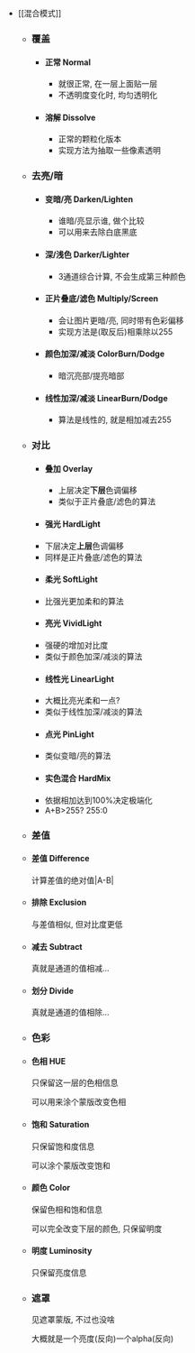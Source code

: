 - [[混合模式]]
	- ### 覆盖
		- #### 正常 Normal
			- 就很正常, 在一层上面贴一层
			- 不透明度变化时, 均匀透明化
		- #### 溶解 Dissolve
			- 正常的颗粒化版本
			- 实现方法为抽取一些像素透明
	- ### 去亮/暗
		- #### 变暗/亮 Darken/Lighten
			- 谁暗/亮显示谁, 做个比较
			- 可以用来去除白底黑底
		- #### 深/浅色 Darker/Lighter
			- 3通道综合计算, 不会生成第三种颜色
		- #### 正片叠底/滤色 Multiply/Screen
			- 会让图片更暗/亮, 同时带有色彩偏移
			- 实现方法是(取反后)相乘除以255
		- #### 颜色加深/减淡 ColorBurn/Dodge
			- 暗沉亮部/提亮暗部
		- #### 线性加深/减淡 LinearBurn/Dodge
			- 算法是线性的, 就是相加减去255
	- ### 对比
		- #### 叠加 Overlay
			- 上层决定**下层**色调偏移
			- 类似于正片叠底/滤色的算法
		- #### 强光 HardLight
		- 下层决定**上层**色调偏移
		- 同样是正片叠底/滤色的算法
		- #### 柔光 SoftLight
		- 比强光更加柔和的算法
		- #### 亮光 VividLight
		- 强硬的增加对比度
		- 类似于颜色加深/减淡的算法
		- #### 线性光 LinearLight
		- 大概比亮光柔和一点?
		- 类似于线性加深/减淡的算法
		- #### 点光 PinLight
		- 类似变暗/亮的算法
		- #### 实色混合 HardMix
		- 依据相加达到100%决定极端化
		- A+B>255? 255:0
	- ### 差值
	- #### 差值 Difference
	  
	  计算差值的绝对值|A-B|
	- #### 排除 Exclusion
	  
	  与差值相似, 但对比度更低
	- #### 减去 Subtract
	  
	  真就是通道的值相减…
	- #### 划分 Divide
	  
	  真就是通道的值相除…
	- ### 色彩
	- #### 色相 HUE
	  
	  只保留这一层的色相信息
	  
	  可以用来涂个蒙版改变色相
	- #### 饱和 Saturation
	  
	  只保留饱和度信息
	  
	  可以涂个蒙版改变饱和
	- #### 颜色 Color
	  
	  保留色相和饱和信息
	  
	  可以完全改变下层的颜色, 只保留明度
	- #### 明度 Luminosity
	  
	  只保留亮度信息
	- ### 遮罩
	  
	  见遮罩蒙版, 不过也没啥
	  
	  大概就是一个亮度(反向)一个alpha(反向)